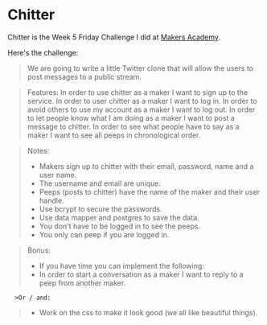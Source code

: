 Chitter
====================

Chitter is the Week 5 Friday Challenge I did at [Makers Academy](http://www.makersacademy.com).

Here's the challenge:

>We are going to write a little Twitter clone that will allow the users to post messages to a public stream.

>Features:
>In order to use chitter as a maker I want to sign up to the service.
>In order to user chitter as a maker I want to log in.
>In order to avoid others to use my account as a maker I want to log out.
>In order to let people know what I am doing as a maker I want to post a message to chitter.
>In order to see what people have to say as a maker I want to see all peeps in chronological order.

>Notes:
>* Makers sign up to chitter with their email, password, name and a user name.
>* The username and email are unique.
>* Peeps (posts to chitter) have the name of the maker and their user handle.
>* Use bcrypt to secure the passwords.
>* Use data mapper and postgres to save the data.
>* You don't have to be logged in to see the peeps.
>* You only can peep if you are logged in.

>Bonus:
>* If you have time you can implement the following:
>* In order to start a conversation as a maker I want to reply to a peep from another maker.
      
      >Or / and:

>* Work on the css to make it look good (we all like beautiful things).